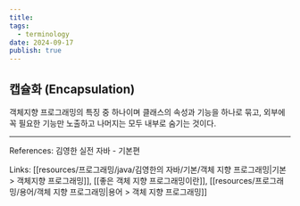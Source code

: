 ```yaml
---
title:
tags:
  - terminology
date: 2024-09-17
publish: true
---
```


## 캡슐화 (Encapsulation)

객체지향 프로그래밍의 특징 중 하나이며 클래스의 속성과 기능을 하나로 묶고, 외부에 꼭 필요한 기능만 노출하고 나머지는 모두 내부로 숨기는 것이다.

---

References: 김영한 실전 자바 - 기본편

Links: [[resources/프로그래밍/java/김영한의 자바/기본/객체 지향 프로그래밍|기본 > 객체지향 프로그래밍]], [[좋은 객체 지향 프로그래밍이란]], [[resources/프로그래밍/용어/객체 지향 프로그래밍|용어 > 객체 지향 프로그래밍]]
